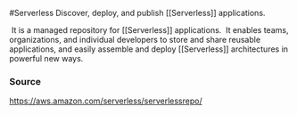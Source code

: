 #Serverless 
Discover, deploy, and publish [[Serverless]] applications.

 It is a managed repository for [[Serverless]] applications. 
 It enables teams, organizations, and individual developers to store and share reusable applications, and easily assemble and deploy [[Serverless]] architectures in powerful new ways.

### Source
https://aws.amazon.com/serverless/serverlessrepo/